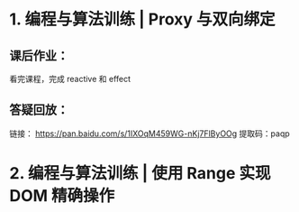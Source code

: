 # 1. 编程与算法训练 | Proxy 与双向绑定
## 课后作业：
看完课程，完成 reactive 和 effect
## 答疑回放：
链接： https://pan.baidu.com/s/1IXOqM459WG-nKj7FlByOOg
提取码：paqp

# 2. 编程与算法训练 | 使用 Range 实现 DOM 精确操作